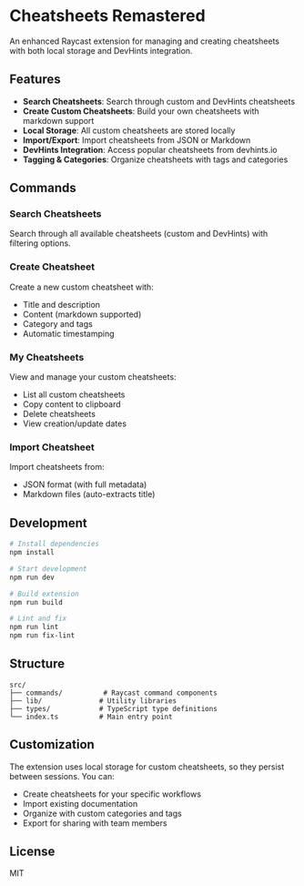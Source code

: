 # Cheatsheets Remastered

An enhanced Raycast extension for managing and creating cheatsheets with both local storage and DevHints integration.

## Features

- **Search Cheatsheets**: Search through custom and DevHints cheatsheets
- **Create Custom Cheatsheets**: Build your own cheatsheets with markdown support
- **Local Storage**: All custom cheatsheets are stored locally
- **Import/Export**: Import cheatsheets from JSON or Markdown
- **DevHints Integration**: Access popular cheatsheets from devhints.io
- **Tagging & Categories**: Organize cheatsheets with tags and categories

## Commands

### Search Cheatsheets
Search through all available cheatsheets (custom and DevHints) with filtering options.

### Create Cheatsheet
Create a new custom cheatsheet with:
- Title and description
- Content (markdown supported)
- Category and tags
- Automatic timestamping

### My Cheatsheets
View and manage your custom cheatsheets:
- List all custom cheatsheets
- Copy content to clipboard
- Delete cheatsheets
- View creation/update dates

### Import Cheatsheet
Import cheatsheets from:
- JSON format (with full metadata)
- Markdown files (auto-extracts title)

## Development

```bash
# Install dependencies
npm install

# Start development
npm run dev

# Build extension
npm run build

# Lint and fix
npm run lint
npm run fix-lint
```

## Structure

```
src/
├── commands/          # Raycast command components
├── lib/              # Utility libraries
├── types/            # TypeScript type definitions
└── index.ts          # Main entry point
```

## Customization

The extension uses local storage for custom cheatsheets, so they persist between sessions. You can:

- Create cheatsheets for your specific workflows
- Import existing documentation
- Organize with custom categories and tags
- Export for sharing with team members

## License

MIT

